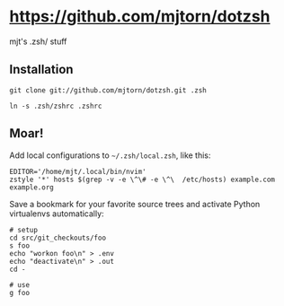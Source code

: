 # https://github.com/mjtorn/dotzsh

mjt's .zsh/ stuff

## Installation

    git clone git://github.com/mjtorn/dotzsh.git .zsh

    ln -s .zsh/zshrc .zshrc

## Moar!

Add local configurations to `~/.zsh/local.zsh`, like this:

    EDITOR='/home/mjt/.local/bin/nvim'
    zstyle '*' hosts $(grep -v -e \^\# -e \^\  /etc/hosts) example.com example.org

Save a bookmark for your favorite source trees and activate Python virtualenvs automatically:

    # setup
    cd src/git_checkouts/foo
    s foo
    echo "workon foo\n" > .env
    echo "deactivate\n" > .out
    cd -

    # use
    g foo

